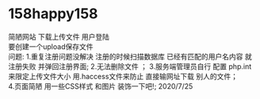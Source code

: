 # 158happy158
简陋网站  下载上传文件   用户登陆  
要创建一个upload保存文件  
问题:
1.重复注册问题没解决   注册的时候扫描数据库  已经有匹配的用户名内容 就注册失败 并弹回注册界面;
2.无法删除文件  ；
3.服务端管理员自行 配置 php.int来限定上传文件大小    用.haccess文件来防止 直接输网址下载 别人的文件；  
4.页面简陋   用一些CSS样式 和图片 装饰一下吧!;
                                                     2020/7/25
